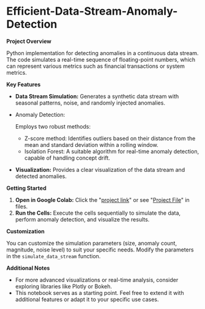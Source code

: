 # Efficient-Data-Stream-Anomaly-Detection
**Project Overview**

Python implementation for detecting anomalies in a continuous data stream. The code simulates a real-time sequence of floating-point numbers, which can represent various metrics such as financial transactions or system metrics.

**Key Features**

- **Data Stream Simulation:** Generates a synthetic data stream with seasonal patterns, noise, and randomly injected anomalies.

- Anomaly Detection:

   Employs two robust methods:

  - Z-score method: Identifies outliers based on their distance from the mean and standard deviation within a rolling window.
  - Isolation Forest: A suitable algorithm for real-time anomaly detection, capable of handling concept drift.

- **Visualization:** Provides a clear visualization of the data stream and detected anomalies.

**Getting Started**

1. **Open in Google Colab:** Click the "[project link](https://colab.research.google.com/drive/1pGM-BrqyQY9Zu-ReLxSlSvfzMZXKu3NE)" or see "[Project File](https://github.com/Mohamed-Hamdy/Efficient-Data-Stream-Anomaly-Detection/blob/master/Efficient_Data_Stream_Anomaly_Detection.ipynb)" in files.
2. **Run the Cells:** Execute the cells sequentially to simulate the data, perform anomaly detection, and visualize the results.

**Customization**

You can customize the simulation parameters (size, anomaly count, magnitude, noise level) to suit your specific needs. Modify the parameters in the `simulate_data_stream` function.

**Additional Notes**

- For more advanced visualizations or real-time analysis, consider exploring libraries like Plotly or Bokeh.
- This notebook serves as a starting point. Feel free to extend it with additional features or adapt it to your specific use cases.
